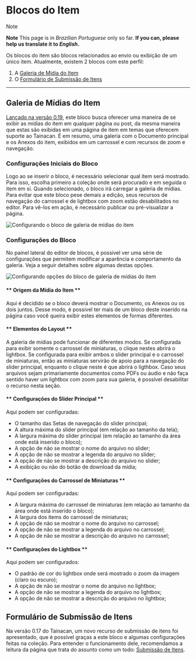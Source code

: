 # Blocos do Item

> [!NOTE] 
> **Note** This page is in _Brazilian Portuguese_ only so far. **If you can, please help us translate it to _English_.**

Os blocos do item são blocos relacionados ao envio ou exibição de um único item. Atualmente, existem 2 blocos com este perfil:

1. A [Galeria de Mídia do Item](#galeria-de-midias-do-item)
2. O [Formulário de Submissão de Itens](#formulário-de-submissão-de-itens)

---

## Galeria de Mídias do Item

[Lançado na versão 0.19](https://tainacan.org/?p=10616 ":ignore"), este bloco busca oferecer uma maneira de se exibir as mídias do item em qualquer página ou post, da mesma maneira que estas são exibidas em uma página de item em temas que oferecem suporte ao Tainacan. É em resumo, uma galeria com o Documento principal e os Anexos do item, exibidos em um carrossel e com recursos de zoom e navegação.

### Configurações Iniciais do Bloco

Logo ao se inserir o bloco, é necessário selecionar qual item será mostrado. Para isso, escolha primeiro a coleção onde será procurado e em seguida o item em si. Quando selecionado, o bloco irá carregar a galeria de mídias. Para evitar que este bloco pese demais a edição, seus recursos de navegação do carrossel e de lightbox com zoom estão desabilitados no editor. Para vê-los em ação, é necessário publicar ou pré-visualizar a página.

![Configurando o bloco de galeria de mídias do item](pt-br/_assets/gifs/blocks-item-gallery-1.gif)

### Configurações do Bloco

No painel lateral do editor de blocos, é possível ver uma série de configurações que permitem modificar a aparência e comportamento da galeria. Veja a seguir detalhes sobre algumas destas opções.

![Configurando opções do bloco de galeria de mídias do item](pt-br/_assets/gifs/blocks-item-gallery-2.gif)

<!-- tabs:start -->

#### ** Origem da Mídia do Item **

Aqui é decidido se o bloco deverá mostrar o Documento, os Anexos ou os dois juntos. Desse modo, é possível ter mais de um bloco deste inserido na página caso você queira exibir estes elementos de formas diferentes.

#### ** Elementos do Layout **

A galeria de mídias pode funcionar de diferentes modos. Se configurada para exibir somente o carrossel de miniaturas, o clique nestes abrirá o lightbox. Se configurada para exibir ambos o slider principal e o carrossel de miniaturas, então as miniaturas servirão de apoio para a navegação do slider principal, enquanto o clique neste é que abrirá o ligthbox. Caso seus arquivos sejam primariamente documentos como PDFs ou áudio e não faça sentido haver um lightbox com zoom para sua galeria, é possível desabilitar o recurso nesta seção.

#### ** Configurações do Slider Principal **

Aqui podem ser configuradas:

- O tamanho das Setas de navegação do slider principal;
- A altura máxima do slider principal (em relação ao tamanho da tela);
- A largura máxima do slider principal (em relação ao tamanho da área onde está inserido o bloco);
- A opção de não se mostrar o nome do arquivo no slider;
- A opção de não se mostrar a legenda do arquivo no slider;
- A opção de não se mostrar a descrição do arquivo no slider;
- A exibição ou não do botão de download da mídia;

#### ** Configurações do Carrossel de Miniaturas **

Aqui podem ser configuradas:

- A largura máxima do carrossel de miniaturas (em relação ao tamanho da área onde está inserido o bloco);
- A largura dos items do carrossel de miniaturas;
- A opção de não se mostrar o nome do arquivo no carrossel;
- A opção de não se mostrar a legenda do arquivo no carrossel;
- A opção de não se mostrar a descrição do arquivo no carrossel;

#### ** Configurações do Lightbox **

Aqui podem ser configurados:

- O padrão de cor do lightbox onde será mostrado o zoom da imagem (claro ou escuro);
- A opção de não se mostrar o nome do arquivo no lightbox;
- A opção de não se mostrar a legenda do arquivo no lightbox;
- A opção de não se mostrar a descrição do arquivo no lightbox;

<!-- tabs:end -->

## Formulário de Submissão de Itens

Na versão 0.17 do Tainacan, um novo recurso de submissão de itens foi apresentado, que é possível graças a este bloco e algumas configurações feitas na coleção. Para entender o funcionamento dele, recomendamos a leitura da página que trata do assunto como um todo: [Submissão de Itens](/pt-br/item-submission).
